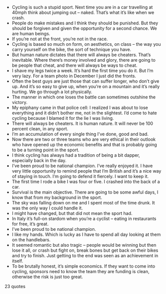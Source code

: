  - Cycling is such a stupid sport. Next time you are in a car travelling at 40mph think about jumping out – naked. That’s what it’s like when we crash.
 - People do make mistakes and I think they should be punished. But they should be forgiven and given the opportunity for a second chance. We are human beings.
 - If you’re not at the front, you’re not in the race.
 - Cycling is based so much on form, on aesthetics, on class – the way you carry yourself on the bike, the sort of technique you have.
 - But human nature dictates that there will always be cheaters. That’s inevitable. Where there’s money involved and glory, there are going to be people that cheat, and there will always be ways to cheat.
 - I shave my legs twice a week. It’s hard the first time you do it. But I’m very lazy. For a team photo in December I just did the fronts.
 - Often the best guys are just those that can suffer longer, who don’t give up. And it’s so easy to give up, when you’re on a mountain and it’s really hurting. We go through a lot physically.
 - The manner in which one loses the battle can sometimes outshine the victory.
 - My epiphany came in that police cell: I realized I was about to lose everything and it didn’t bother me, not in the slightest. I’d come to hate cycling because I blamed it for the lie I was living.
 - There will always be cheaters. It is human nature. It will never be 100 percent clean, in any sport.
 - I’m an accumulation of every single thing I’ve done, good and bad.
 - Now there are two or three teams who are very ethical in their outlook who have opened up the economic benefits and that is probably going to be a turning point in the sport.
 - I think cycling has always had a tradition of being a bit dapper, especially back in the day.
 - I’ve been proud to be national champion. I’ve really enjoyed it. I have very little opportunity to remind people that I’m British and it’s a nice way of staying in touch. I’m going to defend it fiercely. I want to keep it.
 - The first time I rode a bike I was four or five. I crashed into the back of a car.
 - Survival is the main objective. There are going to be some awful days, I know that from my background in the sport.
 - The sky was falling down on me and I spent most of the time drunk. It was the only way I could handle it.
 - I might have changed, but that did not mean the sport had.
 - In Italy it’s full-on stardom when you’re a cyclist – eating in restaurants for free, it’s great.
 - I’ve been proud to be national champion.
 - I like my hands. Which is lucky as I have to spend all day looking at them on the handlebars.
 - It seemed romantic but also tragic – people would be winning but then lose it all, or crash but fight on, break bones but get back on their bikes and try to finish. Just getting to the end was seen as an achievement in itself.
 - To be brutally honest, it’s simple economics. If they want to come into cycling, sponsors need to know the team they are funding is clean, otherwise the risk is just too great.

23 quotes